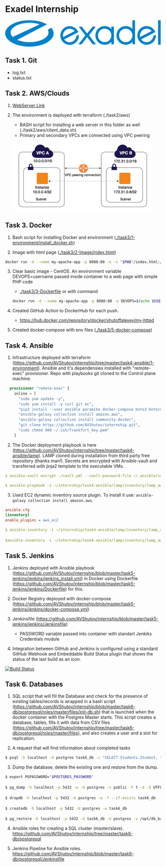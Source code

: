 # Exadel Internship

![image info](./exadel_logo.svg)

## Task 1. Git

* log.txt
* status.txt

## Task 2. AWS/Clouds

1. [WebServer Link](http://ec2-3-120-189-89.eu-central-1.compute.amazonaws.com/ "AWS Intership Example page")
2. The environment is deployed with terraform (./task2/aws)
    * BASH script for installing a web server in this folder as well (./task2/aws/client_data.sh)
    * Primary and secondary VPCs are connected using VPC peering

    ![image info](./peering-intro-diagram.png)

## Task 3. Docker

1. Bash script for installing Docker and environment ([./task3/1-environment/install_docker.sh](https://github.com/AVShutov/internship/blob/master/task3/1-environment/install_docker.sh))

2. Image with html page ([./task3/2-Image/index.html](https://github.com/AVShutov/internship/blob/master/task3/2-Image/index.html))

```bash
docker run -d --name my-apache-app -p 8080:80 -e -v "$PWD"/index.html:/usr/local/apache2/htdocs/index.html httpd:2.4
```

3. Clear basic image - CentOS. An environment variable DEVOPS=username passed inside container to a web page with simple PHP code
    * [./task3/3-Dockerfile](https://github.com/AVShutov/internship/tree/master/task3/3-Dockerfile) or with command&nbsp;

    ```bash
    docker run -d --name my-apache-app -p 8080:80 -e DEVOPS=$(echo $USER) -v "$PWD"/index.html:/usr/local/apache2/htdocs/index.html httpd:2.4
    ```

4. Created GitHub Action to DockerHub for each push.
    * https://hub.docker.com/repository/docker/shutoffalexey/my-httpd
5. Created docker-compose with env files ([./task3/5-docker-compose](https://github.com/AVShutov/internship/tree/master/task3/5-docker-compose))
## Task 4. Ansible

1. Infrastructure deployed with terraform (https://github.com/AVShutov/internship/tree/master/task4-ansible/1-environment). Ansible and it's dependensies installed with "remote-exec" provisioner. Repo with playbooks git cloned to the Control plane machine.

```terraform
  provisioner "remote-exec" {
    inline = [
      "sudo yum update -y",
      "sudo yum install -y curl git mc",
      "pip3 install --user ansible paramiko docker-compose boto3 botocore",
      "ansible-galaxy collection install amazon.aws",
      "ansible-galaxy collection install community.docker",
      "git clone https://github.com/AVShutov/internship.git",
      "sudo chmod 400 ~/.ssh/frankfurt_key.pem"
    ]
```

2. The Docker deployment playbook is here (https://github.com/AVShutov/internship/tree/master/task4-ansible/lamp). LAMP cloned during installation from third party free repository (thanks man!). Secrets are encrypted with Ansible-vault and transferred with jinja2 template to the executable VMs.

```yaml
$ ansible-vault encrypt ./vault.yml --vault-password-file ~/.ansible/vault.txt
```

```yaml
$ ansible-playbook -i ~/internship/task4-ansible/lamp/inventory/lamp_aws_ec2.yml lamp_install.yml --vault-password-file "~/.ansible/vault.txt" -vv
```

3. Used EC2 dynamic inventory source plugin. To install it use: ```ansible-galaxy collection install amazon.aws```.

```ini
ansible.cfg
[inventory]
enable_plugins = aws_ec2
```

```yaml
$ ansible-inventory -i ~/internship/task4-ansible/lamp/inventory/lamp_aws_ec2.yml --graph

$ansible-inventory -i ~/internship/task4-ansible/lamp/inventory/lamp_aws_ec2.yml --list
```

## Task 5. Jenkins

1. Jenkins deployed with Ansible playbook (https://github.com/AVShutov/internship/blob/master/task5-jenkins/jenkins/jenkins_install.yml) in Docker using Dockerfile (https://github.com/AVShutov/internship/blob/master/task5-jenkins/jenkins/Dockerfile) for this.

2. Docker Registry deployed with docker-compose (https://github.com/AVShutov/internship/blob/master/task5-jenkins/jenkins/docker-compose.yml)

3. Jenkinsfile (https://github.com/AVShutov/internship/blob/master/task5-jenkins/jenkins/Jenkinsfile)
    * PASSWORD variable passed into container with standart Jenkiks Credentials module

4. Integration between GitHub and Jenkins is configured using a standard GitHub Webhook and Embeddable Build Status plugin that shows the status of the last build as an icon.

[![Build Status](http://ec2-3-68-158-210.eu-central-1.compute.amazonaws.com:8080/buildStatus/icon?job=Docker)](http://ec2-3-68-158-210.eu-central-1.compute.amazonaws.com:8080/job/Docker/)

## Task 6. Databases

1. SQL script that will fill the Database and check for the presence of existing tables/records is wrapped in a bash script (https://github.com/AVShutov/internship/blob/master/task6-db/postgresql/roles/master/files/init-db.sh) that is launched when the docker container with the Postgres Master starts. This script creates a database, tables, fills it with data from CSV files (https://github.com/AVShutov/internship/tree/master/task6-db/postgresql/roles/master/files), and also creates a user and a slot for replication.

2. A request that will find information about completed tasks

```bash
$ psql -h localhost -U postgres task6_db -c "SELECT Students.Student, task1, task2, task3, task4, task5 FROM Students,result where Students.StudentId=result.StudentId AND Students.Student ~ 'Шутов'";
```

3. Dump the database, delete the existing one and restore from the dump. 

```bash
$ export PGPASSWORD="$POSTGRES_PASSWORD"

$ pg_dump -h localhost -p 5432 -w -U postgres -n public -F t -b -E UTF8 -f /opt/db_backup/task6_db.backup task6_db

$ dropdb -h localhost -p 5432 -U postgres -w -f --if-exists task6_db

$ createdb -h localhost -p 5432 -U postgres -w task6_db

$ pg_restore -h localhost -p 5432 -d task6_db -U postgres -v /opt/db_backup/task6_db.backup
```

4. Ansible roles for creating a SQL cluster (master/slave).<br>
https://github.com/AVShutov/internship/tree/master/task6-db/postgresql

5. Jenkins Pipeline for Ansible roles.<br>
https://github.com/AVShutov/internship/blob/master/task6-db/postgresql/Jenkinsfile
